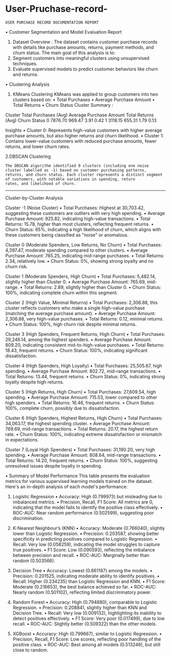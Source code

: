 # User-Pruchase-record-
    USER PURCHASE RECORD DOCUMENTATION REPORT 


•	Customer Segmentation and Model Evaluation Report
1.	Dataset Overview :
The dataset contains customer purchase records with details like purchase amounts, returns, payment methods, and churn status. The main goal of this analysis is to:
  1.	Segment customers into meaningful clusters using unsupervised techniques.
  2.	Evaluate supervised models to predict customer behaviors like churn and returns.


•	Clustering Analysis
1. KMeans Clustering
KMeans was applied to group customers into two clusters based on:
•	Total Purchases
•	Average Purchase Amount
•	Total Returns
•	Churn Status
Cluster Summary :

Cluster	Total Purchases (Avg)	Average Purchase Amount	Total Returns (Avg)	Churn Status
0	7876.70	969.47	3.91	0.42
1	3118.15	655.31	1.79	0.13

Insights
•	Cluster 0: Represents high-value customers with higher average purchase amounts, but also higher returns and churn likelihood.
•	Cluster 1: Contains lower-value customers with reduced purchase amounts, fewer returns, and lower churn rates.
     
2.DBSCAN Clustering

    The DBSCAN algorithm identified 9 clusters (including one noise cluster labelled as -1) based on customer purchasing patterns,           returns, and churn status. Each cluster represents a distinct segment of customers, with notable variations in spending, return          rates, and likelihood of churn.
________________________________________
Cluster-by-Cluster Analysis

Cluster -1 (Noise Cluster)
•	Total Purchases: Highest at 30,703.42, suggesting these customers are outliers with very high spending.
•	Average Purchase Amount: 925.82, indicating high-value transactions.
•	Total Returns: 15.78, higher than most clusters, reflecting frequent returns.
•	Churn Status: 65%, indicating a high likelihood of churn, which aligns with these customers being classified as "noise" or anomalous.

Cluster 0 (Moderate Spenders, Low Returns, No Churn)
•	Total Purchases: 4,397.47, moderate spending compared to other clusters.
•	Average Purchase Amount: 765.25, indicating mid-range purchases.
•	Total Returns: 2.34, relatively low.
•	Churn Status: 0%, showing strong loyalty and no churn risk.

Cluster 1 (Moderate Spenders, High Churn)
•	Total Purchases: 5,482.14, slightly higher than Cluster 0.
•	Average Purchase Amount: 765.69, mid-range.
•	Total Returns: 2.89, slightly higher than Cluster 0.
•	Churn Status: 100%, indicating complete churn within this segment.


Cluster 2 (High Value, Minimal Returns)
•	Total Purchases: 2,306.88, this cluster reflects customers who make a single high-value purchase (matching the average purchase amount).
•	Average Purchase Amount: 2,306.88, very high-value purchases.
•	Total Returns: 0.12, minimal returns.
•	Churn Status: 100%, high churn risk despite minimal returns.


Cluster 3 (High Spenders, Frequent Returns, High Churn)
•	Total Purchases: 29,246.14, among the highest spenders.
•	Average Purchase Amount: 809.20, indicating consistent mid-to-high-value purchases.
•	Total Returns: 18.43, frequent returns.
•	Churn Status: 100%, indicating significant dissatisfaction.


Cluster 4 (High Spenders, High Loyalty)
•	Total Purchases: 25,505.67, high spending.
•	Average Purchase Amount: 802.72, mid-range transactions.
•	Total Returns: 13.44, frequent returns.
•	Churn Status: 0%, indicating strong loyalty despite high returns.


Cluster 5 (High Returns, High Churn)
•	Total Purchases: 27,609.54, high spending.
•	Average Purchase Amount: 715.53, lower compared to other high spenders.
•	Total Returns: 16.46, frequent returns.
•	Churn Status: 100%, complete churn, possibly due to dissatisfaction.


Cluster 6 (High Spenders, Highest Returns, High Churn)
•	Total Purchases: 34,063.17, the highest spending cluster.
•	Average Purchase Amount: 769.69, mid-range transactions.
•	Total Returns: 20.17, the highest return rate.
•	Churn Status: 100%, indicating extreme dissatisfaction or mismatch in expectations.


Cluster 7 (Loyal High Spenders)
•	Total Purchases: 31,190.20, very high spending.
•	Average Purchase Amount: 808.64, mid-range transactions.
•	Total Returns: 14.20, frequent returns.
•	Churn Status: 100%, suggesting unresolved issues despite loyalty in spending.


•	Summary of Model Performance
    This table presents the evaluation metrics for various supervised learning models trained on the dataset. Here's an in-depth 
    analysis of each model's performance:


1. Logistic Regression
•	Accuracy: High (0.799973) but misleading due to imbalanced metrics.
•	Precision, Recall, F1 Score: All metrics are 0, indicating that the model fails to identify the positive class effectively.
•	ROC-AUC: Near random performance (0.502599), suggesting poor discrimination.

2. K-Nearest Neighbour’s (KNN)
•	Accuracy: Moderate (0.766040), slightly lower than Logistic Regression.
•	Precision: 0.203587, showing better specificity in predicting positives compared to Logistic Regression.
•	Recall: Very low (0.058259), indicating the model struggles to capture true positives.
•	F1 Score: Low (0.090593), reflecting the imbalance between precision and recall.
•	ROC-AUC: Marginally better than random (0.503566).

3. Decision Tree
•	Accuracy: Lowest (0.661187) among the models.
•	Precision: 0.201525, indicating moderate ability to identify positives.
•	Recall: Higher (0.234235) than Logistic Regression and KNN.
•	F1 Score: Moderate (0.216653), the best balance achieved so far.
•	ROC-AUC: Nearly random (0.501102), reflecting limited discriminatory power.

4. Random Forest
•	Accuracy: High (0.794880), comparable to Logistic Regression.
•	Precision: 0.208841, slightly higher than KNN and Decision Tree.
•	Recall: Very low (0.009132), highlighting its inability to detect positives effectively.
•	F1 Score: Very poor (0.017499), due to low recall.
•	ROC-AUC: Slightly better (0.509322) than the other models.

5. XGBoost
•	Accuracy: High (0.799667), similar to Logistic Regression.
•	Precision, Recall, F1 Score: Low scores, reflecting poor handling of the positive class.
•	ROC-AUC: Best among all models (0.513246), but still close to random.
